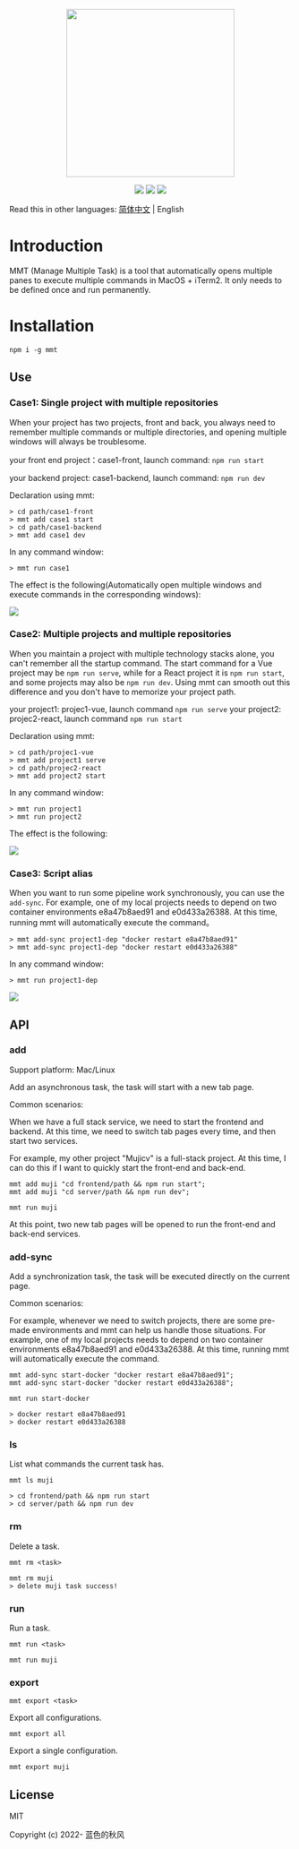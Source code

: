 
<p align="center">
  <img src="./source/mmt-logo.png" width="300" />
</p>

<p align="center">
    <a href="https://npmcharts.com/compare/mmt?minimal=true" rel="nofollow"><img src="https://img.shields.io/npm/dm/mmt.svg" style="max-width:100%;"></a>
    <a href="https://www.npmjs.com/package/mmt" rel="nofollow"><img src="https://img.shields.io/npm/v/mmt.svg" style="max-width:100%;"></a>
    <a href="https://www.npmjs.com/package/mmt" rel="nofollow"><img src="https://img.shields.io/npm/l/mmt.svg?style=flat" style="max-width:100%;"></a>
</p>

Read this in other languages: [简体中文](./README.md) | English

# Introduction

MMT (Manage Multiple Task) is a tool that automatically opens multiple panes to execute multiple commands in MacOS + iTerm2. It only needs to be defined once and run permanently.


# Installation
```
npm i -g mmt
```
## Use

### Case1: Single project with multiple repositories

When your project has two projects, front and back, you always need to remember multiple commands or multiple directories, and opening multiple windows will always be troublesome.

your front end project：case1-front, launch command: `npm run start`

your backend project: case1-backend, launch command: `npm run dev`

Declaration using mmt:
```
> cd path/case1-front
> mmt add case1 start
> cd path/case1-backend
> mmt add case1 dev
```

In any command window:
```
> mmt run case1
```

The effect is the following(Automatically open multiple windows and execute commands in the corresponding windows):

![](./source/case1.gif)

### Case2: Multiple projects and multiple repositories

When you maintain a project with multiple technology stacks alone, you can't remember all the startup command. The start command for a Vue project may be `npm run serve`, while for a React project it is `npm run start`, and some projects may also be `npm run dev`. Using mmt can smooth out this difference and you don't have to memorize your project path.

your project1: projec1-vue, launch command `npm run serve`
your project2: projec2-react, launch command `npm run start`

Declaration using mmt:
```
> cd path/projec1-vue
> mmt add project1 serve
> cd path/projec2-react
> mmt add project2 start
```

In any command window:
```
> mmt run project1
> mmt run project2
```

The effect is the following:

![](./source/case2.gif)

### Case3: Script alias

When you want to run some pipeline work synchronously, you can use the `add-sync`. For example, one of my local projects needs to depend on two container environments e8a47b8aed91 and e0d433a26388. At this time, running mmt will automatically execute the command。


```
> mmt add-sync project1-dep "docker restart e8a47b8aed91"
> mmt add-sync project1-dep "docker restart e0d433a26388"
```

In any command window:
```
> mmt run project1-dep
```

![](./source/case3.gif)

## API

### add

Support platform: Mac/Linux

Add an asynchronous task, the task will start with a new tab page.

Common scenarios:

When we have a full stack service, we need to start the frontend and backend. At this time, we need to switch tab pages every time, and then start two services.

For example, my other project "Mujicv" is a full-stack project. At this time, I can do this if I want to quickly start the front-end and back-end.
```
mmt add muji "cd frontend/path && npm run start";
mmt add muji "cd server/path && npm run dev";

mmt run muji
```
At this point, two new tab pages will be opened to run the front-end and back-end services.

### add-sync

Add a synchronization task, the task will be executed directly on the current page.

Common scenarios:

For example, whenever we need to switch projects, there are some pre-made environments and mmt can help us handle those situations. For example, one of my local projects needs to depend on two container environments e8a47b8aed91 and e0d433a26388. At this time, running mmt will automatically execute the command.

```
mmt add-sync start-docker "docker restart e8a47b8aed91";
mmt add-sync start-docker "docker restart e0d433a26388";

mmt run start-docker

> docker restart e8a47b8aed91
> docker restart e0d433a26388
```

### ls

List what commands the current task has.

```
mmt ls muji

> cd frontend/path && npm run start
> cd server/path && npm run dev

```

### rm
Delete a task.

`mmt rm <task>`

```
mmt rm muji
> delete muji task success!
```

### run

Run a task.

`mmt run <task>`

```
mmt run muji
```

### export

`mmt export <task>`

Export all configurations.
```
mmt export all
```

Export a single configuration.

```
mmt export muji
```



## License

MIT

Copyright (c) 2022- 蓝色的秋风

